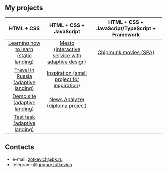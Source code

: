 ## My projects

| HTML + CSS      | HTML + CSS + JavaScript | HTML + CSS + JavaScript/TypeScript + Framework  |
| :-------------: |:------------------:| :-----:|
| [Learning how to learn (static landing)](https://github.com/quis0/my-portfolio/tree/master/static-landing)     |[Mesto (interactive service with adaptive design)](https://github.com/quis0/my-portfolio/tree/master/mesto-service) | [Chipmunk movies (SPA)](https://github.com/quis0/movies-app)  |
| [Travel in Russia (adaptive landing)](https://github.com/quis0/my-portfolio/tree/master/adaptive-landing)     |[Inspiration (small project for inspiration)](https://github.com/quis0/inspiration)  |    |
| [Demo site (adaptive landing)](https://github.com/quis0/my-portfolio/tree/master/templates/demo-site)  |  [News Analyzer (diploma project)](https://github.com/quis0/news-analyzer)        |     |
| [Test task (adaptive landing)](https://github.com/quis0/test-task)

## Contacts

* e-mail: zotkevich@bk.ru
* telegram: [@grigoryzotkevich](https://t.me/grigoryzotkevich)
